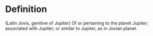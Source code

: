 # Definition

(Latin Jovis, genitive of Jupiter) Of or pertaining to the planet
Jupiter; associated with Jupiter; or similar to Jupiter, as in Jovian
planet.
